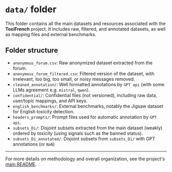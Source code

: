 # `data/` folder

This folder contains all the main datasets and resources associated with the **ToxiFrench** project. It includes raw, filtered, and annotated datasets, as well as mapping files and external benchmarks.

## Folder structure

- `anonymous_forum.csv`: Raw anonymized dataset extracted from the forum.
- `anonymous_forum_filtered.csv`: Filtered version of the dataset, with irrelevant, too big, too small, or noisy messages removed.
- `cleaned_annotation/`: Well formatted annotations by `GPT api` (with some LLMs agreement e.g. `mistral`, `qwen`).
- `confidential/`: Confidential files (not versioned), including raw data, user/topic mappings, and API keys.
- `english_benchmarks/`: External benchmarks, notably the Jigsaw dataset for English toxicity detection.
- `headers_prompts/`: Prompt files used for automatic annotation  by `GPT api`.
- `subsets_Di/`: Disjoint subsets extracted from the main dataset (weakly) ordered by toxicity (using signals such as the banned status).
- `subsets_Di_annotated/`: Disjoint subsets from `subsets_Di/` with GPT annotations (or `NaN`)

--- 

For more details on methodology and overall organization, see the project's [main README](../README.md).